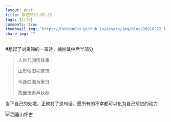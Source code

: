 ```yaml
---
layout: post
title: 杂记2021.02.22
tags: [life]
comments: true
thumbnail-img: "https://HoldenGao.github.io/assets/img/blog/20210222_1.jpg"
share-img: ""
---
```


#想起了刘禹锡的一首诗，摘抄其中后半部分

> 人世几回伤往事
>
> 山形依旧枕寒流
>
> 今逢四海为家日
>
> 故垒萧萧芦荻秋  

当下自己的处境，正映衬了这句话。愿所有的不幸都可以化为自己前进的动力

![西塞山怀古](https://HoldenGao.github.io/assets/img/blog/20210222_2.jpg)




